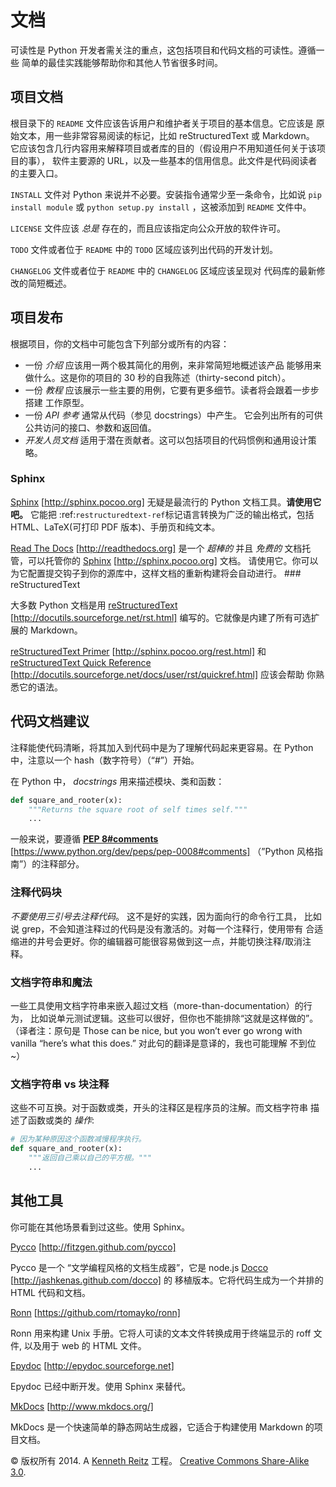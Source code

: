 # 文档

可读性是 Python 开发者需关注的重点，这包括项目和代码文档的可读性。遵循一些 简单的最佳实践能够帮助你和其他人节省很多时间。

## 项目文档

根目录下的 `README` 文件应该告诉用户和维护者关于项目的基本信息。它应该是 原始文本，用一些非常容易阅读的标记，比如 reStructuredText 或 Markdown。 它应该包含几行内容用来解释项目或者库的目的（假设用户不用知道任何关于该项目的事）， 软件主要源的 URL，以及一些基本的信用信息。此文件是代码阅读者的主要入口。

`INSTALL` 文件对 Python 来说并不必要。安装指令通常少至一条命令，比如说 `pip install module` 或 `python setup.py install` ，这被添加到 `README` 文件中。

`LICENSE` 文件应该 *总是* 存在的，而且应该指定向公众开放的软件许可。

`TODO` 文件或者位于 `README` 中的 `TODO` 区域应该列出代码的开发计划。

`CHANGELOG` 文件或者位于 `README` 中的 `CHANGELOG` 区域应该呈现对 代码库的最新修改的简短概述。

## 项目发布

根据项目，你的文档中可能包含下列部分或所有的内容：

*   一份 *介绍* 应该用一两个极其简化的用例，来非常简短地概述该产品 能够用来做什么。这是你的项目的 30 秒的自我陈述（thirty-second pitch）。
*   一份 *教程* 应该展示一些主要的用例，它要有更多细节。读者将会跟着一步步搭建 工作原型。
*   一份 *API 参考* 通常从代码（参见 docstrings）中产生。 它会列出所有的可供公共访问的接口、参数和返回值。
*   *开发人员文档* 适用于潜在贡献者。这可以包括项目的代码惯例和通用设计策略。

 ### Sphinx

[Sphinx](http://sphinx.pocoo.org) [http://sphinx.pocoo.org] 无疑是最流行的 Python 文档工具。**请使用它吧。** 它能把 :ref:`restructuredtext-ref`标记语言转换为广泛的输出格式，包括 HTML、LaTeX(可打印 PDF 版本)、手册页和纯文本。

[Read The Docs](http://readthedocs.org) [http://readthedocs.org] 是一个 *超棒的* 并且 *免费的* 文档托管，可以托管你的 [Sphinx](http://sphinx.pocoo.org) [http://sphinx.pocoo.org] 文档。 请使用它。你可以为它配置提交钩子到你的源库中，这样文档的重新构建将会自动进行。  ### reStructuredText

大多数 Python 文档是用 [reStructuredText](http://docutils.sourceforge.net/rst.html) [http://docutils.sourceforge.net/rst.html] 编写的。它就像是内建了所有可选扩展的 Markdown。

[reStructuredText Primer](http://sphinx.pocoo.org/rest.html) [http://sphinx.pocoo.org/rest.html] 和 [reStructuredText Quick Reference](http://docutils.sourceforge.net/docs/user/rst/quickref.html) [http://docutils.sourceforge.net/docs/user/rst/quickref.html] 应该会帮助 你熟悉它的语法。 

## 代码文档建议

注释能使代码清晰，将其加入到代码中是为了理解代码起来更容易。在 Python 中，注意以一个 hash（数字符号）（“#”）开始。

在 Python 中， *docstrings* 用来描述模块、类和函数：

```py
def square_and_rooter(x):
    """Returns the square root of self times self."""
    ... 
```

一般来说，要遵循 [**PEP 8#comments**](https://www.python.org/dev/peps/pep-0008#comments) [https://www.python.org/dev/peps/pep-0008#comments] （”Python 风格指南”）的注释部分。

### 注释代码块

*不要使用三引号去注释代码*。 这不是好的实践，因为面向行的命令行工具， 比如说 grep，不会知道注释过的代码是没有激活的。对每一个注释行，使用带有 合适缩进的井号会更好。你的编辑器可能很容易做到这一点，并能切换注释/取消注释。

### 文档字符串和魔法

一些工具使用文档字符串来嵌入超过文档（more-than-documentation）的行为， 比如说单元测试逻辑。这些可以很好，但你也不能排除“这就是这样做的”。 （译者注：原句是 Those can be nice, but you won’t ever go wrong with vanilla “here’s what this does.” 对此句的翻译是意译的，我也可能理解 不到位~）

### 文档字符串 vs 块注释

这些不可互换。对于函数或类，开头的注释区是程序员的注解。而文档字符串 描述了函数或类的 *操作*:

```py
# 因为某种原因这个函数减慢程序执行。
def square_and_rooter(x):
    """返回自己乘以自己的平方根。"""
    ... 
```

## 其他工具

你可能在其他场景看到过这些。使用 Sphinx。

[Pycco](http://fitzgen.github.com/pycco) [http://fitzgen.github.com/pycco]

Pycco 是一个 “文学编程风格的文档生成器”，它是 node.js [Docco](http://jashkenas.github.com/docco) [http://jashkenas.github.com/docco] 的 移植版本。它将代码生成为一个并排的 HTML 代码和文档。

[Ronn](https://github.com/rtomayko/ronn) [https://github.com/rtomayko/ronn]

Ronn 用来构建 Unix 手册。它将人可读的文本文件转换成用于终端显示的 roff 文件, 以及用于 web 的 HTML 文件。

[Epydoc](http://epydoc.sourceforge.net) [http://epydoc.sourceforge.net]

Epydoc 已经中断开发。使用 Sphinx 来替代。

[MkDocs](http://www.mkdocs.org/) [http://www.mkdocs.org/]

MkDocs 是一个快速简单的静态网站生成器，它适合于构建使用 Markdown 的项目文档。

© 版权所有 2014\. A <a href="http://kennethreitz.com/pages/open-projects.html">Kenneth Reitz</a> 工程。 <a href="http://creativecommons.org/licenses/by-nc-sa/3.0/"> Creative Commons Share-Alike 3.0</a>.